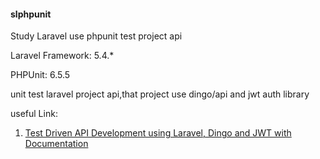 #### slphpunit
Study Laravel use phpunit test project api

Laravel Framework: 5.4.*

PHPUnit: 6.5.5

unit test laravel project api,that project use dingo/api and jwt auth library

useful Link:
1. [Test Driven API Development using Laravel, Dingo and JWT with Documentation](https://m.dotdev.co/test-driven-api-development-using-laravel-dingo-and-jwt-with-documentation-ae4014260148)
